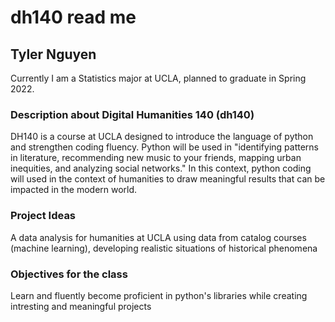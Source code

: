 # dh140 read me

## Tyler Nguyen

Currently I am a Statistics major at UCLA, planned to graduate in Spring 2022.

### Description about Digital Humanities 140 (dh140)

DH140 is a course at UCLA designed to introduce the language of python and strengthen coding fluency. 
Python will be used in "identifying patterns in literature, recommending new music to your friends, mapping urban inequities, and analyzing social networks."
In this context, python coding will used in the context of humanities to draw meaningful results that can be impacted in the modern world.

### Project Ideas

A data analysis for humanities at UCLA using data from catalog courses (machine learning), developing realistic situations of historical phenomena

### Objectives for the class

Learn and fluently become proficient in python's libraries while creating intresting and meaningful projects

